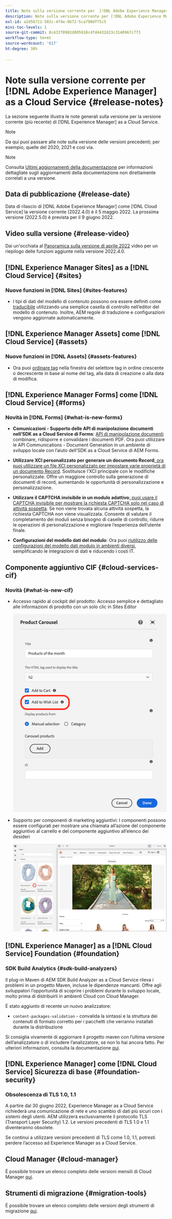 ```yaml
---
title: Note sulla versione corrente per  [!DNL Adobe Experience Manager] as a Cloud Service.
description: Note sulla versione corrente per [!DNL Adobe Experience Manager] as a Cloud Service.
exl-id: a2d56721-502c-4f4e-9b72-5ca790df75c5
mini-toc-levels: 1
source-git-commit: 8c432f8902d005918c4fd4432d23c3140967c773
workflow-type: tm+mt
source-wordcount: '617'
ht-degree: 30%

---
```



# Note sulla versione corrente per [!DNL Adobe Experience Manager] as a Cloud Service {#release-notes}

La sezione seguente illustra le note generali sulla versione per la versione corrente (più recente) di [!DNL Experience Manager] as a Cloud Service.

>[!NOTE]
>
>Da qui puoi passare alle note sulla versione delle versioni precedenti; per esempio, quelle del 2020, 2021 e così via.

>[!NOTE]
>
>Consulta [Ultimi aggiornamenti della documentazione](https://experienceleague.adobe.com/docs/experience-manager-release-information/aem-release-updates/doc-updates/documentation-updates.html?lang=it) per informazioni dettagliate sugli aggiornamenti della documentazione non direttamente correlati a una versione.

## Data di pubblicazione {#release-date}

Data di rilascio di [!DNL Adobe Experience Manager] come [!DNL Cloud Service] la versione corrente (2022.4.0) è il 5 maggio 2022.
La prossima versione (2022.5.0) è prevista per il 9 giugno 2022.

## Video sulla versione {#release-video}

Dai un&#39;occhiata al [Panoramica sulla versione di aprile 2022](https://video.tv.adobe.com/v/342612?quality=12) video per un riepilogo delle funzioni aggiunte nella versione 2022.4.0.

## [!DNL Experience Manager Sites] as a [!DNL Cloud Service] {#sites}

### Nuove funzioni in [!DNL Sites] {#sites-features}

* I tipi di dati del modello di contenuto possono ora essere definiti come [traducibile](/help/assets/content-fragments/content-fragments-models.md#properties) utilizzando una semplice casella di controllo nell’editor del modello di contenuto. Inoltre, AEM regole di traduzione e configurazioni vengono aggiornate automaticamente.

## [!DNL Experience Manager Assets] come [!DNL Cloud Service] {#assets}

### Nuove funzioni in [!DNL Assets] {#assets-features}

* Ora puoi [ordinare tag](/help/assets/organize-assets.md#use-tags-to-organize-assets) nella finestra del selettore tag in ordine crescente o decrescente in base al nome del tag, alla data di creazione o alla data di modifica.

## [!DNL Experience Manager Forms] come [!DNL Cloud Service] {#forms}

### Novità in [!DNL Forms] {#what-is-new-forms}

* **Comunicazioni - Supporto delle API di manipolazione documenti nell’SDK as a Cloud Service di Forms**: [API di manipolazione documenti](/help/forms/aem-forms-cloud-service-communications.md) combinare, ridisporre e convalidare i documenti PDF. Ora puoi utilizzare le API Communications - Document Generation in un ambiente di sviluppo locale con l’aiuto dell’SDK as a Cloud Service di AEM Forms.

* **Utilizzare XCI personalizzato per generare un documento Record**[: ora puoi utilizzare un file XCI personalizzato per impostare varie proprietà di un documento Record](/help/forms/generate-document-of-record-for-non-xfa-based-adaptive-forms.md#use-a-custom-xci-file). Sostituisce l’XCI principale con le modifiche personalizzate. Offre un maggiore controllo sulla generazione di documenti di record, aumentando le opportunità di personalizzazione e personalizzazione.

* **Utilizzare il CAPTCHA invisibile in un modulo adattivo**[: puoi usare il CAPTCHA invisibile per mostrare la richiesta CAPTCHA solo nel caso di attività sospetta](/help/forms/captcha-adaptive-forms.md). Se non viene trovata alcuna attività sospetta, la richiesta CAPTCHA non viene visualizzata. Consente di valutare il completamento dei moduli senza bisogno di caselle di controllo, ridurre le operazioni di personalizzazione e migliorare l’esperienza dell’utente finale.

* **Configurazioni del modello dati del modulo**: Ora puoi [riutilizzo delle configurazioni del modello dati modulo in ambienti diversi](/help/forms/create-form-data-models.md#runmode-specific-context-aware-config), semplificando le integrazioni di dati e riducendo i costi IT.

## Componente aggiuntivo CIF {#cloud-services-cif}

### Novità {#what-is-new-cif}

* Accesso rapido al cockpit del prodotto: Accesso semplice e dettagliato alle informazioni di prodotto con un solo clic in Sites Editor

   ![Abilita elenco dei desideri](/help/assets/CIF/enable-wishlist.png)

* Supporto per componenti di marketing aggiuntivi: I componenti possono essere configurati per mostrare una chiamata all’azione del componente aggiuntivo al carrello e del componente aggiuntivo all’elenco dei desideri

   ![Collegamento all’editor di siti per il cockpit di prodotto](/help/assets/CIF/sites-editor-shortcut-to-cockpit.png)

## [!DNL Experience Manager] as a [!DNL Cloud Service] Foundation {#foundation}

### SDK Build Analytics {#sdk-build-analyzers}

Il plug-in Maven di AEM SDK Build Analyzer as a Cloud Service rileva i problemi in un progetto Maven, incluse le dipendenze mancanti. Offre agli sviluppatori l’opportunità di scoprire i problemi durante lo sviluppo locale, molto prima di distribuirli in ambienti Cloud con Cloud Manager.

È stato aggiunto di recente un nuovo analizzatore:

* `content-packages-validation` - convalida la sintassi e la struttura dei contenuti di formato corretto per i pacchetti che verranno installati durante la distribuzione

Si consiglia vivamente di aggiornare il progetto maven con l’ultima versione dell’analizzatore o di includere l’analizzatore, se non lo hai ancora fatto. Per ulteriori informazioni, consulta la documentazione [qui](https://experienceleague.adobe.com/docs/experience-manager-core-components/using/developing/archetype/build-analyzer-maven-plugin.html).

## [!DNL Experience Manager] come [!DNL Cloud Service] Sicurezza di base {#foundation-security}

### Obsolescenza di TLS 1.0, 1.1

A partire dal 30 giugno 2022, Experience Manager as a Cloud Service richiederà una comunicazione di rete e uno scambio di dati più sicuri con i sistemi degli utenti. AEM utilizzerà esclusivamente il protocollo TLS (Transport Layer Security) 1.2. Le versioni precedenti di TLS 1.0 e 1.1 diventeranno obsolete.

Se continui a utilizzare versioni precedenti di TLS come 1.0, 1.1, potresti perdere l’accesso ad Experience Manager as a Cloud Service.

## Cloud Manager {#cloud-manager}

È possibile trovare un elenco completo delle versioni mensili di Cloud Manager [qui](/help/implementing/cloud-manager/release-notes-cloud-manager/release-notes-cm-current.md).

## Strumenti di migrazione {#migration-tools}

È possibile trovare un elenco completo delle versioni degli strumenti di migrazione [qui](/help/journey-migration/release-notes/release-notes-migration-tools-current.md).
